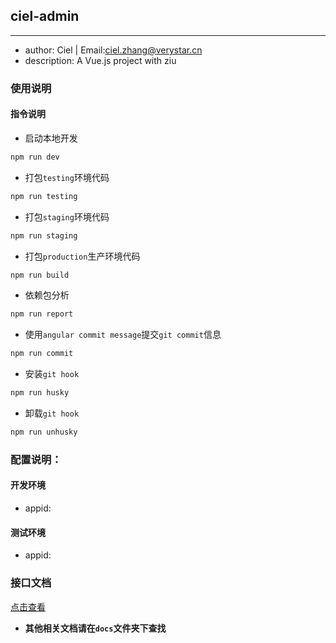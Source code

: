 ## ciel-admin
----------------------------

- author: Ciel | Email:ciel.zhang@verystar.cn
- description: A Vue.js project with ziu

### 使用说明

#### 指令说明

- 启动本地开发

```javascript
npm run dev
```

- 打包`testing`环境代码

```javascript
npm run testing
```

- 打包`staging`环境代码

```javascript
npm run staging
```

- 打包`production`生产环境代码

```javascript
npm run build
```

- 依赖包分析

```javascript
npm run report
```

- 使用`angular commit message`提交`git commit`信息

```javascript
npm run commit
```

- 安装`git hook`

```javascript
npm run husky
```

- 卸载`git hook`

```javascript
npm run unhusky
```

### 配置说明：

#### 开发环境

- appid: <appid>

#### 测试环境

- appid: <appid>

### 接口文档

[点击查看](./docs/api.md)

- **其他相关文档请在`docs`文件夹下查找**
